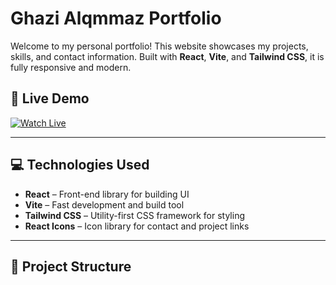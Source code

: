 # Ghazi Alqmmaz Portfolio

Welcome to my personal portfolio! This website showcases my projects, skills, and contact information. Built with **React**, **Vite**, and **Tailwind CSS**, it is fully responsive and modern.

## 🚀 Live Demo


[![Watch Live](https://img.shields.io/badge/Watch%20Live-Portfolio-blue?style=for-the-badge&logo=react)](https://your-portfolio.onrender.com)

---

## 💻 Technologies Used

- **React** – Front-end library for building UI  
- **Vite** – Fast development and build tool  
- **Tailwind CSS** – Utility-first CSS framework for styling  
- **React Icons** – Icon library for contact and project links  

---

## 📁 Project Structure

